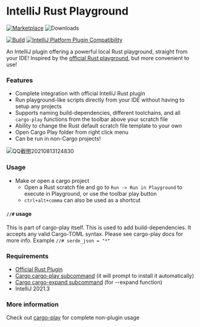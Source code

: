 # IntelliJ Rust Playground

[![Marketplace](https://img.shields.io/jetbrains/plugin/v/16586?style=plastic&label=Marketplace&color=orange)](https://plugins.jetbrains.com/plugin/16586-rust-playground) ![Downloads](https://img.shields.io/jetbrains/plugin/d/16586?label=Downloads&style=plastic&color=blue)

[![Build](https://github.com/cherryleafroad/IntelliJ-Rust-Playground/actions/workflows/build.yml/badge.svg?event=push)](https://github.com/cherryleafroad/IntelliJ-Rust-Playground/actions/workflows/build.yml) [![IntelliJ Platform Plugin Compatibility](https://github.com/cherryleafroad/IntelliJ-Rust-Playground/actions/workflows/compatibility.yml/badge.svg?event=push)](https://github.com/cherryleafroad/IntelliJ-Rust-Playground/actions/workflows/compatibility.yml)

<!-- Plugin description -->
An IntelliJ plugin offering a powerful local Rust playground, straight from your IDE! Inspired by the [official Rust playground](https://play.rust-lang.org/), but more convenient to use!

### Features
- Complete integration with official IntelliJ Rust plugin
- Run playground-like scripts directly from your IDE without having to setup any projects
- Supports naming build-dependencies, different toolchains, and all `cargo-play` functions from the toolbar above your scratch file
- Ability to change the Rust default scratch file template to your own
- Open Cargo Play folder from right click menu
- Can be run in non-Cargo projects!
<!-- Plugin description end -->

![QQ截图20210813124830](https://user-images.githubusercontent.com/13651622/129411302-c91c205a-e3ef-4c09-a021-fff94c7b1733.png)

### Usage
- Make or open a cargo project
  - Open a Rust scratch file and go to `Run -> Run in Playground` to execute in Playground, or use the toolbar play button
  - `ctrl+alt+comma` can also be used as a shortcut

#### `//#` usage
This is part of cargo-play itself. This is used to add build-dependencies. It accepts any valid Cargo-TOML syntax. Please see cargo-play docs for more info.
Example `//# serde_json = "*"`

### Requirements
- [Official Rust Plugin](https://plugins.jetbrains.com/plugin/8182-rust)
- [Cargo cargo-play subcommand](https://github.com/fanzeyi/cargo-play) (it will prompt to install it automatically)
- [Cargo cargo-expand subcommand](https://github.com/dtolnay/cargo-expand) (for --expand function)
- IntelliJ 2021.3

### More information
Check out [cargo-play](https://github.com/fanzeyi/cargo-play) for complete non-plugin usage
